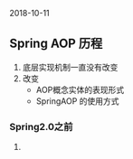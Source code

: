 2018-10-11

## Spring AOP 历程
1. 底层实现机制一直没有改变
2. 改变
    - AOP概念实体的表现形式
    - SpringAOP 的使用方式

### Spring2.0之前
1. 